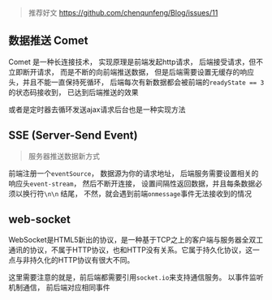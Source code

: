 > 推荐好文 https://github.com/chenqunfeng/Blog/issues/11

## 数据推送 Comet
Comet 是一种长连接技术， 实现原理是前端发起http请求， 后端接受请求，但不立即断开请求， 而是不断的向前端推送数据， 但是后端需要设置无缓存的响应头，并且不能一直保持死循环， 后端每次有新数据都会被前端的`readyState == 3`的状态码接收到， 已达到后端推送的效果

或者是定时器去循环发送ajax请求后台也是一种实现方法


## SSE (Server-Send Event)
> 服务器推送数据新方式

前端注册一个`eventSource`， 数据源为你的请求地址， 后端服务需要设置相关的响应头`event-stream`， 然后不断开连接， 设置间隔性返回数据，并且每条数据必须以换行符`\n\n` 结尾， 不然，就会遇到前端`onmessage`事件无法接收到的情况

## web-socket 
WebSocket是HTML5新出的协议，是一种基于TCP之上的客户端与服务器全双工通讯的协议，不属于HTTP协议，也和HTTP没有关系。它属于持久化协议，这一点与非持久化的HTTP协议有很大不同。


这里需要注意的就是，前后端都需要引用`socket.io`来支持通信服务。 以事件监听机制通信， 前后端对应相同事件